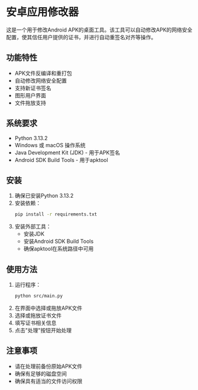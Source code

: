 # 安卓应用修改器

这是一个用于修改Android APK的桌面工具。该工具可以自动修改APK的网络安全配置，使其信任用户提供的证书，并进行自动重签名对齐等操作。

## 功能特性

- APK文件反编译和重打包
- 自动修改网络安全配置
- 支持新证书签名
- 图形用户界面
- 文件拖放支持

## 系统要求

- Python 3.13.2
- Windows 或 macOS 操作系统
- Java Development Kit (JDK) - 用于APK签名
- Android SDK Build Tools - 用于apktool

## 安装

1. 确保已安装Python 3.13.2
2. 安装依赖：
   ```bash
   pip install -r requirements.txt
   ```
3. 安装外部工具：
   - 安装JDK
   - 安装Android SDK Build Tools
   - 确保apktool在系统路径中可用

## 使用方法

1. 运行程序：
   ```bash
   python src/main.py
   ```
2. 在界面中选择或拖放APK文件
3. 选择或拖放证书文件
4. 填写证书相关信息
5. 点击"处理"按钮开始处理

## 注意事项

- 请在处理前备份原始APK文件
- 确保有足够的磁盘空间
- 确保具有适当的文件访问权限
